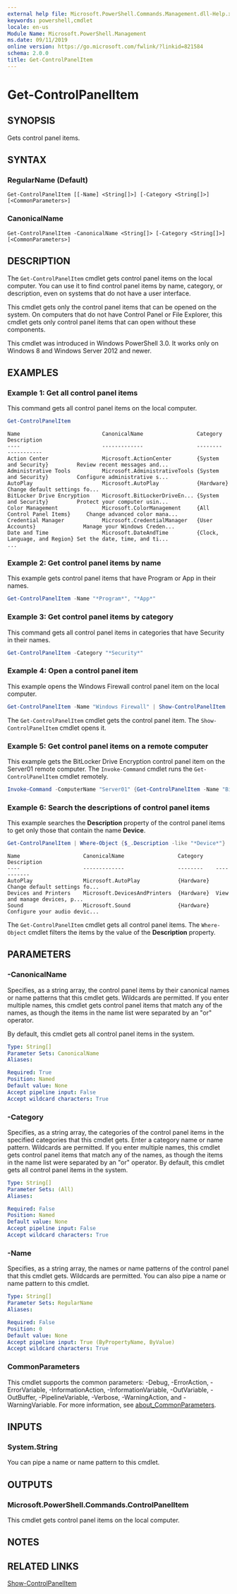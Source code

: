 ```yaml
---
external help file: Microsoft.PowerShell.Commands.Management.dll-Help.xml
keywords: powershell,cmdlet
locale: en-us
Module Name: Microsoft.PowerShell.Management
ms.date: 09/11/2019
online version: https://go.microsoft.com/fwlink/?linkid=821584
schema: 2.0.0
title: Get-ControlPanelItem
---
```

# Get-ControlPanelItem

## SYNOPSIS
Gets control panel items.

## SYNTAX

### RegularName (Default)

```
Get-ControlPanelItem [[-Name] <String[]>] [-Category <String[]>] [<CommonParameters>]
```

### CanonicalName

```
Get-ControlPanelItem -CanonicalName <String[]> [-Category <String[]>] [<CommonParameters>]
```

## DESCRIPTION

The `Get-ControlPanelItem` cmdlet gets control panel items on the local computer. You can use it
to find control panel items by name, category, or description, even on systems that do not have a
user interface.

This cmdlet gets only the control panel items that can be opened on the system. On computers that do
not have Control Panel or File Explorer, this cmdlet gets only control panel items that can open
without these components.

This cmdlet was introduced in Windows PowerShell 3.0. It works only on Windows 8 and Windows Server
2012 and newer.

## EXAMPLES

### Example 1: Get all control panel items

This command gets all control panel items on the local computer.

```powershell
Get-ControlPanelItem
```

```Output
Name                          CanonicalName                 Category                      Description
----                          -------------                 --------                      -----------
Action Center                 Microsoft.ActionCenter        {System and Security}         Review recent messages and...
Administrative Tools          Microsoft.AdministrativeTools {System and Security}         Configure administrative s...
AutoPlay                      Microsoft.AutoPlay            {Hardware}                    Change default settings fo...
BitLocker Drive Encryption    Microsoft.BitLockerDriveEn... {System and Security}         Protect your computer usin...
Color Management              Microsoft.ColorManagement     {All Control Panel Items}     Change advanced color mana...
Credential Manager            Microsoft.CredentialManager   {User Accounts}               Manage your Windows Creden...
Date and Time                 Microsoft.DateAndTime         {Clock, Language, and Region} Set the date, time, and ti...
...
```

### Example 2: Get control panel items by name

This example gets control panel items that have Program or App in their names.

```powershell
Get-ControlPanelItem -Name "*Program*", "*App*"
```

### Example 3: Get control panel items by category

This command gets all control panel items in categories that have Security in their names.

```powershell
Get-ControlPanelItem -Category "*Security*"
```

### Example 4: Open a control panel item

This example opens the Windows Firewall control panel item on the local computer.

```powershell
Get-ControlPanelItem -Name "Windows Firewall" | Show-ControlPanelItem
```

The `Get-ControlPanelItem` cmdlet gets the control panel item. The `Show-ControlPanelItem` cmdlet
opens it.

### Example 5: Get control panel items on a remote computer

This example gets the BitLocker Drive Encryption control panel item on the Server01 remote computer.
The `Invoke-Command` cmdlet runs the `Get-ControlPanelItem` cmdlet remotely.

```powershell
Invoke-Command -ComputerName "Server01" {Get-ControlPanelItem -Name "BitLocker*" }
```

### Example 6: Search the descriptions of control panel items

This example searches the **Description** property of the control panel items to get only those that
contain the name **Device**.

```powershell
Get-ControlPanelItem | Where-Object {$_.Description -like "*Device*"}
```

```Output
Name                    CanonicalName                 Category    Description
----                    -------------                 --------    -----------
AutoPlay                Microsoft.AutoPlay            {Hardware}  Change default settings fo...
Devices and Printers    Microsoft.DevicesAndPrinters  {Hardware}  View and manage devices, p...
Sound                   Microsoft.Sound               {Hardware}  Configure your audio devic...
```

The `Get-ControlPanelItem` cmdlet gets all control panel items. The `Where-Object` cmdlet filters
the items by the value of the **Description** property.

## PARAMETERS

### -CanonicalName

Specifies, as a string array, the control panel items by their canonical names or name patterns that
this cmdlet gets. Wildcards are permitted. If you enter multiple names, this cmdlet gets control
panel items that match any of the names, as though the items in the name list were separated by an
"or" operator.

By default, this cmdlet gets all control panel items in the system.

```yaml
Type: String[]
Parameter Sets: CanonicalName
Aliases:

Required: True
Position: Named
Default value: None
Accept pipeline input: False
Accept wildcard characters: True
```

### -Category

Specifies, as a string array, the categories of the control panel items in the specified categories
that this cmdlet gets. Enter a category name or name pattern. Wildcards are permitted. If you enter
multiple names, this cmdlet gets control panel items that match any of the names, as though the
items in the name list were separated by an "or" operator. By default, this cmdlet gets all control
panel items in the system.

```yaml
Type: String[]
Parameter Sets: (All)
Aliases:

Required: False
Position: Named
Default value: None
Accept pipeline input: False
Accept wildcard characters: True
```

### -Name

Specifies, as a string array, the names or name patterns of the control panel that this cmdlet gets.
Wildcards are permitted. You can also pipe a name or name pattern to this cmdlet.

```yaml
Type: String[]
Parameter Sets: RegularName
Aliases:

Required: False
Position: 0
Default value: None
Accept pipeline input: True (ByPropertyName, ByValue)
Accept wildcard characters: True
```

### CommonParameters

This cmdlet supports the common parameters: -Debug, -ErrorAction, -ErrorVariable,
-InformationAction, -InformationVariable, -OutVariable, -OutBuffer, -PipelineVariable, -Verbose,
-WarningAction, and -WarningVariable. For more information, see [about_CommonParameters](https://go.microsoft.com/fwlink/?LinkID=113216).

## INPUTS

### System.String

You can pipe a name or name pattern to this cmdlet.

## OUTPUTS

### Microsoft.PowerShell.Commands.ControlPanelItem

This cmdlet gets control panel items on the local computer.

## NOTES

## RELATED LINKS

[Show-ControlPanelItem](Show-ControlPanelItem.md)
